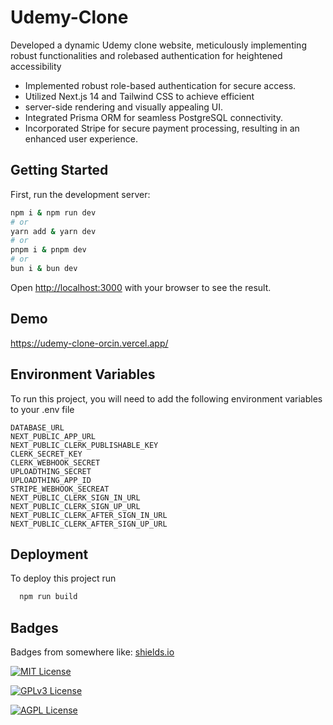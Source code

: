 
# Udemy-Clone

Developed a dynamic Udemy clone website,
meticulously implementing robust functionalities and rolebased authentication for heightened accessibility

* Implemented robust role-based authentication for 
  secure access.
* Utilized Next.js 14 and Tailwind CSS to achieve 
  efficient
* server-side rendering and visually appealing UI.
* Integrated Prisma ORM for seamless PostgreSQL
  connectivity.
* Incorporated Stripe for secure payment processing,
  resulting in an enhanced user experience.

## Getting Started

First, run the development server:

```bash
npm i & npm run dev
# or
yarn add & yarn dev
# or
pnpm i & pnpm dev
# or
bun i & bun dev
``` 

Open [http://localhost:3000](http://localhost:3000) with your browser to see the result.


## Demo

https://udemy-clone-orcin.vercel.app/


## Environment Variables

To run this project, you will need to add the following environment variables to your .env file

`DATABASE_URL`    
`NEXT_PUBLIC_APP_URL`    
`NEXT_PUBLIC_CLERK_PUBLISHABLE_KEY`    
`CLERK_SECRET_KEY`    
`CLERK_WEBHOOK_SECRET`    
`UPLOADTHING_SECRET`    
`UPLOADTHING_APP_ID`    
`STRIPE_WEBHOOK_SECREAT`    
`NEXT_PUBLIC_CLERK_SIGN_IN_URL`    
`NEXT_PUBLIC_CLERK_SIGN_UP_URL`    
`NEXT_PUBLIC_CLERK_AFTER_SIGN_IN_URL`    
`NEXT_PUBLIC_CLERK_AFTER_SIGN_UP_URL`
## Deployment

To deploy this project run

```bash
  npm run build
```


## Badges

Badges from somewhere like: [shields.io](https://shields.io/)

[![MIT License](https://img.shields.io/badge/License-MIT-green.svg)](https://choosealicense.com/licenses/mit/)

[![GPLv3 License](https://img.shields.io/badge/License-GPL%20v3-yellow.svg)](https://opensource.org/licenses/)

[![AGPL License](https://img.shields.io/badge/license-AGPL-blue.svg)](http://www.gnu.org/licenses/agpl-3.0)

